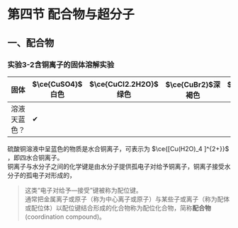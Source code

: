 # 


# 第四节 配合物与超分子

## 一、配合物

### 实验3-2含铜离子的固体溶解实验
|固体|$\ce{CuSO4}$ 白色|$\ce{CuCl2.2H2O}$ 绿色|$\ce{CuBr2}$深褐色|$\ce{NaCl}$白色|$\ce{K2SO4}$ 白色|$\ce{KBr}$ 白色|
|-----|------------|----------------|---------|----------|-------|---------|
|溶液天蓝色？|✔


硫酸铜溶液中呈蓝色的物质是水合铜离子，可表示为 $\ce{[Cu(H2O)_4 ]^{2+}}$ ，即四水合铜离子。  
铜离子与水分子之间的化学键是由水分子提供孤电子对给予铜离子，铜离子接受水分子的孤电子对形成的，
> 这类“电子对给予—接受”键被称为配位键。  
> 通常把金属离子或原子（称为中心离子或原子）与某些子或离子（称为配体或配位体）以配位键结合形成的化合物称为配位化合物，简称**配合物** (coordination compound)。

